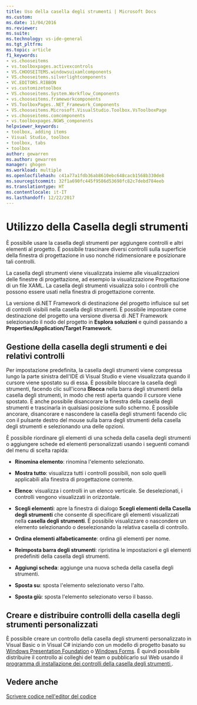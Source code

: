 ```yaml
---
title: Uso della casella degli strumenti | Microsoft Docs
ms.custom: 
ms.date: 11/04/2016
ms.reviewer: 
ms.suite: 
ms.technology: vs-ide-general
ms.tgt_pltfrm: 
ms.topic: article
f1_keywords:
- vs.chooseitems
- vs.toolboxpages.activexcontrols
- VS.CHOOSEITEMS.windowsuixamlcomponents
- VS.chooseitems.silverlightcomponents
- VC.EDITORS.RIBBON
- vs.customizetoolbox
- VS.chooseitems.System.Workflow_Components
- vs.chooseitems.frameworkcomponents
- VS.ToolboxPages..NET_Framework_Components
- VS.chooseitems.Microsoft.VisualStudio.Toolbox.VsToolboxPage
- vs.chooseitems.comcomponents
- vs.toolboxpages.NGWS_components
helpviewer_keywords:
- toolbox, adding items
- Visual Studio, toolbox
- toolbox, tabs
- toolbox
author: gewarren
ms.author: gewarren
manager: ghogen
ms.workload: multiple
ms.openlocfilehash: c41a77a1fdb36ab8610ebc648cacb1568b330de8
ms.sourcegitcommit: 32f1a690fc445f9586d53698fc82c7debd784eeb
ms.translationtype: HT
ms.contentlocale: it-IT
ms.lasthandoff: 12/22/2017
---
```

# <a name="using-the-toolbox"></a>Utilizzo della Casella degli strumenti

È possibile usare la casella degli strumenti per aggiungere controlli e altri elementi al progetto. È possibile trascinare diversi controlli sulla superficie della finestra di progettazione in uso nonché ridimensionare e posizionare tali controlli.

La casella degli strumenti viene visualizzata insieme alle visualizzazioni delle finestre di progettazione, ad esempio la visualizzazione Progettazione di un file XAML. La casella degli strumenti visualizza solo i controlli che possono essere usati nella finestra di progettazione corrente.

La versione di.NET Framework di destinazione del progetto influisce sul set di controlli visibili nella casella degli strumenti. È possibile impostare come destinazione del progetto una versione diversa di .NET Framework selezionando il nodo del progetto in **Esplora soluzioni** e quindi passando a **Properties/Application/Target Framework**.

## <a name="managing-the-toolbox-and-its-controls"></a>Gestione della casella degli strumenti e dei relativi controlli

Per impostazione predefinita, la casella degli strumenti viene compressa lungo la parte sinistra dell'IDE di Visual Studio e viene visualizzata quando il cursore viene spostato su di essa. È possibile bloccare la casella degli strumenti, facendo clic sull'icona **Blocca** nella barra degli strumenti della casella degli strumenti, in modo che resti aperta quando il cursore viene spostato. È anche possibile disancorare la finestra della casella degli strumenti e trascinarla in qualsiasi posizione sullo schermo. È possibile ancorare, disancorare e nascondere la casella degli strumenti facendo clic con il pulsante destro del mouse sulla barra degli strumenti della casella degli strumenti e selezionando una delle opzioni.

È possibile riordinare gli elementi di una scheda della casella degli strumenti o aggiungere schede ed elementi personalizzati usando i seguenti comandi del menu di scelta rapida:

-   **Rinomina elemento**: rinomina l'elemento selezionato.  
  
-   **Mostra tutto**: visualizza tutti i controlli possibili, non solo quelli applicabili alla finestra di progettazione corrente.  
  
-   **Elenco**: visualizza i controlli in un elenco verticale. Se deselezionati, i controlli vengono visualizzati in orizzontale.  
  
-   **Scegli elementi**: apre la finestra di dialogo **Scegli elementi della Casella degli strumenti** che consente di specificare gli elementi visualizzati nella **casella degli strumenti**. È possibile visualizzare o nascondere un elemento selezionando o deselezionando la relativa casella di controllo.  
  
-   **Ordina elementi alfabeticamente**: ordina gli elementi per nome.  
  
-   **Reimposta barra degli strumenti**: ripristina le impostazioni e gli elementi predefiniti della casella degli strumenti.  
  
-   **Aggiungi scheda**: aggiunge una nuova scheda della casella degli strumenti.  
  
-   **Sposta su**: sposta l'elemento selezionato verso l'alto.  
  
-   **Sposta giù**: sposta l'elemento selezionato verso il basso.  

## <a name="creating-and-distributing-custom-toolbox-controls"></a>Creare e distribuire controlli della casella degli strumenti personalizzati

È possibile creare un controllo della casella degli strumenti personalizzato in Visual Basic o in Visual C# iniziando con un modello di progetto basato su [Windows Presentation Foundation](../extensibility/creating-a-wpf-toolbox-control.md) o [Windows Forms](../extensibility/creating-a-windows-forms-toolbox-control.md). È quindi possibile distribuire il controllo ai colleghi del team o pubblicarlo sul Web usando il [programma di installazione dei controlli della casella degli strumenti ](http://download.microsoft.com/download/8/3/6/836657BD-9CCB-4ED4-B9D2-FB769473B284/TCI_whitepaper.docx).

## <a name="see-also"></a>Vedere anche

[Scrivere codice nell'editor del codice](../ide/writing-code-in-the-code-and-text-editor.md)